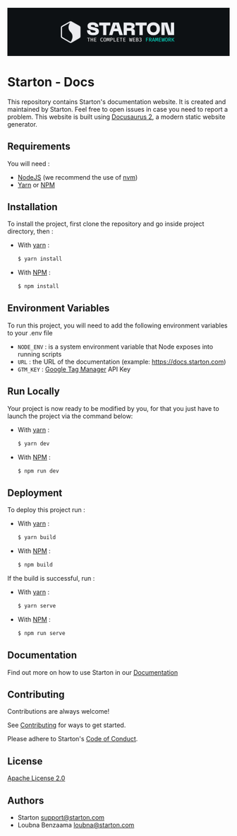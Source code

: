 ![Starton Banner](https://github.com/starton-io/.github/blob/master/github-banner.jpg?raw=true)

# Starton - Docs

This repository contains Starton's documentation website. It is created and maintained by Starton.
Feel free to open issues in case you need to report a problem.
This website is built using [Docusaurus 2](https://docusaurus.io/), a modern static website generator.

## Requirements

You will need :
- [NodeJS](https://nodejs.org/en) (we recommend the use of [nvm](https://github.com/nvm-sh/nvm))
- [Yarn](https://yarnpkg.com/) or [NPM](https://www.npmjs.com/)

## Installation

To install the project, first clone the repository and go inside project directory, then :

- With [yarn](https://yarnpkg.com/) :
    ```bash
    $ yarn install
    ```

- With [NPM](https://www.npmjs.com/) :
    ```bash
    $ npm install
    ```

## Environment Variables

To run this project, you will need to add the following environment variables to your .env file

* `NODE_ENV` : is a system environment variable that Node exposes into running scripts
* `URL` : the URL of the documentation (example: https://docs.starton.com)
* `GTM_KEY` : [Google Tag Manager](https://developers.google.com/tag-platform/tag-manager/web/datalayer) API Key

## Run Locally

Your project is now ready to be modified by you, for that you just have to launch the project via the command below:

- With [yarn](https://yarnpkg.com/) :
    ```bash
    $ yarn dev
    ```

- With [NPM](https://www.npmjs.com/) :
    ```bash
    $ npm run dev
    ```

## Deployment

To deploy this project run :

- With [yarn](https://yarnpkg.com/) :
    ```bash
    $ yarn build
    ```

- With [NPM](https://www.npmjs.com/) :
    ```bash
    $ npm build
    ```

If the build is successful, run :

- With [yarn](https://yarnpkg.com/) :
    ```bash
    $ yarn serve
    ```

- With [NPM](https://www.npmjs.com/) :
    ```bash
    $ npm run serve
    ```

## Documentation

Find out more on how to use Starton in our [Documentation](https://docs.starton.com/)

## Contributing

Contributions are always welcome!

See [Contributing](/CONTRIBUTING.md) for ways to get started.

Please adhere to Starton's [Code of Conduct](/CODE_OF_CONDUCT.md).

## License

[Apache License 2.0](/LICENSE.md)

## Authors

- Starton [support@starton.com](mailto:support@starton.com)
- Loubna Benzaama [loubna@starton.com](mailto:loubna@starton.com)
